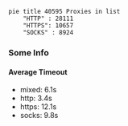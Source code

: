 
```mermaid
pie title 40595 Proxies in list
    "HTTP" : 28111
    "HTTPS": 10657
    "SOCKS" : 8924
```

### Some Info
#### Average Timeout

- mixed: 6.1s
- http: 3.4s
- https: 12.1s
- socks: 9.8s